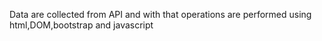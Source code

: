 Data are collected from API and with that operations are performed using html,DOM,bootstrap and javascript
